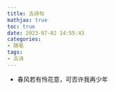 ```yaml
---
title: 古诗句
mathjax: true
toc: true
date: 2023-07-02 14:55:43
categories:
- 随笔
tags:
- 古诗
---
```


- 春风若有怜花意，可否许我再少年